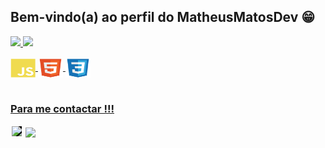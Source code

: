 ## Bem-vindo(a) ao perfil do MatheusMatosDev 😁
<style>
 #outlook{
  margin: 2px;
  background-color: black;
 }
</style>
 <div>
   <a href="https://github.com/MatheusMatosDev">
   <img height="180em" src="https://github-readme-stats.vercel.app/api?username=MatheusMatosDev&show_icons=true&theme=tokyonight&include_all_commits=true&count_private=true"/>
   <img height="180em" src="https://github-readme-stats.vercel.app/api/top-langs/?username=MatheusMatosDev&layout=compact&langs_count=6&theme=tokyonight"/>
</div>
    
<div style="display: inline_block"><br>
  <img align="center" alt="Js" height="30" width="40" src="https://raw.githubusercontent.com/devicons/devicon/master/icons/javascript/javascript-plain.svg">
  <img align="center" alt="HTML" height="30" width="40" src="https://raw.githubusercontent.com/devicons/devicon/master/icons/html5/html5-original.svg">
  <img align="center" alt="CSS" height="30" width="40" src="https://raw.githubusercontent.com/devicons/devicon/master/icons/css3/css3-original.svg">
</div>
 
<br>
 
### Para me contactar !!! 
 
<div> 
 
  <a href = "mailto:matheusdailha@outlook.com"><img id="outlook" height="28px"  src="https://banner2.cleanpng.com/20180920/bys/kisspng-logo-product-brand-microsoft-outlook-font-isitdownforevery-one-status-page-5ba3851884bf46.5738666315374430965437.jpg" target="_blank"></a>
  <a href="https://www.linkedin.com/in/matheus-matos-de-freitas-9a368a149/" target="_blank"><img src="https://img.shields.io/badge/-LinkedIn-%230077B5?style=for-the-badge&logo=linkedin&logoColor=white" target="_blank"></a>
</div>
